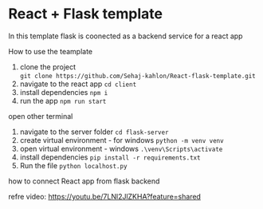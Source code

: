 # React + Flask template

In this template flask is coonected as a backend service for a react app

How to use the teamplate

1. clone the project\
   `git clone https://github.com/Sehaj-kahlon/React-flask-template.git`
2. navigate to the react app
    `cd client`
3. install dependencies
   `npm i`
4. run the app
   `npm run start`

open other terminal

1. navigate to the server folder
   `cd flask-server `
2. create virtual environment - for windows
   `python -m venv venv`
3. open virtual environment - windows
   `.\venv\Scripts\activate`
4. install dependencies
   `pip install -r requirements.txt`
5. Run the file
   `python localhost.py`

how to connect React app from flask backend

refre video: https://youtu.be/7LNl2JlZKHA?feature=shared
